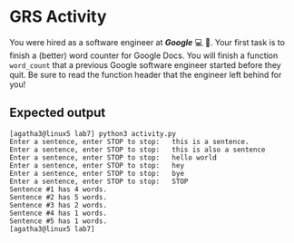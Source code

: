 # GRS Activity
You were hired as a software engineer at __*Google*__ :computer: :tada:. Your first task is to finish a (better) word counter for Google Docs. You will finish a function `word_count` that a previous Google software engineer started before they quit. Be sure to read the function header that the engineer left behind for you!

## Expected output

```
[agatha3@linux5 lab7] python3 activity.py
Enter a sentence, enter STOP to stop: 	this is a sentence.
Enter a sentence, enter STOP to stop: 	this is also a sentence
Enter a sentence, enter STOP to stop: 	hello world
Enter a sentence, enter STOP to stop: 	hey
Enter a sentence, enter STOP to stop: 	bye
Enter a sentence, enter STOP to stop: 	STOP
Sentence #1 has 4 words.
Sentence #2 has 5 words.
Sentence #3 has 2 words.
Sentence #4 has 1 words.
Sentence #5 has 1 words.
[agatha3@linux5 lab7]
```
